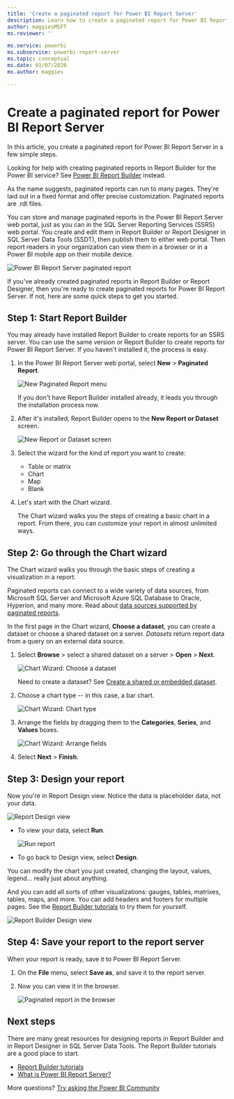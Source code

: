 ```yaml
---
title: 'Create a paginated report for Power BI Report Server'
description: Learn how to create a paginated report for Power BI Report Server in a few simple steps.
author: maggiesMSFT
ms.reviewer: ''

ms.service: powerbi
ms.subservice: powerbi-report-server
ms.topic: conceptual
ms.date: 01/07/2020
ms.author: maggies

---
```

# Create a paginated report for Power BI Report Server
In this article, you create a paginated report for Power BI Report Server in a few simple steps.

Looking for help with creating paginated reports in Report Builder for the Power BI service? See [Power BI Report Builder](../report-builder-power-bi.md) instead.

As the name suggests, paginated reports can run to many pages. They're laid out in a fixed format and offer precise customization. Paginated reports are .rdl files.

You can store and manage paginated reports in the Power BI Report Server web portal, just as you can in the SQL Server Reporting Services (SSRS) web portal. You create and edit them in Report Builder or Report Designer in SQL Server Data Tools (SSDT), then publish them to either web portal. Then report readers in your organization can view them in a browser or in a Power BI mobile app on their mobile device.

![Power BI Report Server paginated report](media/quickstart-create-paginated-report/reportserver-paginated-report.png)

If you've already created paginated reports in Report Builder or Report Designer, then you're ready to create paginated reports for Power BI Report Server. If not, here are some quick steps to get you started.

## Step 1: Start Report Builder
You may already have installed Report Builder to create reports for an SSRS server. You can use the same version or Report Builder to create reports for Power BI Report Server. If you haven't installed it, the process is easy.

1. In the Power BI Report Server web portal, select **New** > **Paginated Report**.
   
    ![New Paginated Report menu](media/quickstart-create-paginated-report/reportserver-new-paginated-report-menu.png)
   
    If you don't have Report Builder installed already, it leads you through the installation process now.
2. After it's installed, Report Builder opens to the **New Report or Dataset** screen.
   
    ![New Report or Dataset screen](media/quickstart-create-paginated-report/reportserver-paginated-new-report-screen.png)
3. Select the wizard for the kind of report you want to create:
   
   * Table or matrix
   * Chart
   * Map
   * Blank
4. Let's start with the Chart wizard.
   
    The Chart wizard walks you the steps of creating a basic chart in a report. From there, you can customize your report in almost unlimited ways.

## Step 2: Go through the Chart wizard
The Chart wizard walks you through the basic steps of creating a visualization in a report.

Paginated reports can connect to a wide variety of data sources, from Microsoft SQL Server and Microsoft Azure SQL Database to Oracle, Hyperion, and many more. Read about [data sources supported by paginated reports](connect-data-sources.md).

In the first page in the Chart wizard, **Choose a dataset**, you can create a dataset or choose a shared dataset on a server. *Datasets* return report data from a query on an external data source.

1. Select **Browse** > select a shared dataset on a server > **Open** > **Next**.
   
    ![Chart Wizard: Choose a dataset](media/quickstart-create-paginated-report/reportserver-paginated-choose-dataset.png)
   
     Need to create a dataset? See [Create a shared or embedded dataset](https://docs.microsoft.com/sql/reporting-services/report-data/create-a-shared-dataset-or-embedded-dataset-report-builder-and-ssrs).
2. Choose a chart type -- in this case, a bar chart.
   
    ![Chart Wizard: Chart type](media/quickstart-create-paginated-report/reportserver-paginated-choose-chart-type.png)
3. Arrange the fields by dragging them to the **Categories**, **Series**, and **Values** boxes.
   
    ![Chart Wizard: Arrange fields](media/quickstart-create-paginated-report/reportserver-paginated-arrange-fields.png)
4. Select **Next** > **Finish**.

## Step 3: Design your report
Now you're in Report Design view. Notice the data is placeholder data, not your data.

![Report Design view](media/quickstart-create-paginated-report/reportserver-paginated-preview-report.png)

* To view your data, select **Run**.
  
     ![Run report](media/quickstart-create-paginated-report/reportserver-paginated-run-report.png)
* To go back to Design view, select **Design**.

You can modify the chart you just created, changing the layout, values, legend... really just about anything.

And you can add all sorts of other visualizations: gauges, tables, matrixes, tables, maps, and more. You can add headers and footers for multiple pages. See the [Report Builder tutorials](https://docs.microsoft.com/sql/reporting-services/report-builder-tutorials) to try them for yourself.

![Report Builder Design view](media/quickstart-create-paginated-report/reportserver-paginated-finished-design-report.png)

## Step 4: Save your report to the report server
When your report is ready, save it to Power BI Report Server.

1. On the **File** menu, select **Save as**, and save it to the report server. 
2. Now you can view it in the browser.
   
    ![Paginated report in the browser](media/quickstart-create-paginated-report/reportserver-paginated-report.png)

## Next steps
There are many great resources for designing reports in Report Builder and in Report Designer in SQL Server Data Tools. The Report Builder tutorials are a good place to start.

* [Report Builder tutorials](https://docs.microsoft.com/sql/reporting-services/report-builder-tutorials)
* [What is Power BI Report Server?](get-started.md)  

More questions? [Try asking the Power BI Community](https://community.powerbi.com/)

